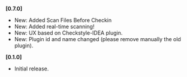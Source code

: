 **[0.7.0]**
 - New: Added Scan Files Before Checkin
 - New: Added real-time scanning!
 - New: UX based on Checkstyle-IDEA plugin.
 - New: Plugin id and name changed (please remove manually the old plugin).

**[0.1.0]**
 - Initial release.
